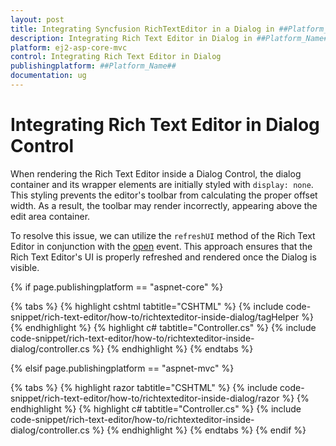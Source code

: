 ```yaml
---
layout: post
title: Integrating Syncfusion RichTextEditor in a Dialog in ##Platform_Name##
description: Integrating Rich Text Editor in Dialog in ##Platform_Name## Rich Text Editor control of Syncfusion Essential JS 2 and more.
platform: ej2-asp-core-mvc
control: Integrating Rich Text Editor in Dialog
publishingplatform: ##Platform_Name##
documentation: ug
---
```


# Integrating Rich Text Editor in Dialog Control

When rendering the Rich Text Editor inside a Dialog Control, the dialog container and its wrapper elements are initially styled with `display: none`. This styling prevents the editor's toolbar from calculating the proper offset width. As a result, the toolbar may render incorrectly, appearing above the edit area container.

To resolve this issue, we can utilize the `refreshUI` method of the Rich Text Editor in conjunction with the [open](https://help.syncfusion.com/cr/aspnetcore-js2/Syncfusion.EJ2.Popups.Dialog.html#Syncfusion_EJ2_Popups_Dialog_Open) event. This approach ensures that the Rich Text Editor's UI is properly refreshed and rendered once the Dialog is visible.

{% if page.publishingplatform == "aspnet-core" %}

{% tabs %}
{% highlight cshtml tabtitle="CSHTML" %}
{% include code-snippet/rich-text-editor/how-to/richtexteditor-inside-dialog/tagHelper %}
{% endhighlight %}
{% highlight c# tabtitle="Controller.cs" %}
{% include code-snippet/rich-text-editor/how-to/richtexteditor-inside-dialog/controller.cs %}
{% endhighlight %}
{% endtabs %}

{% elsif page.publishingplatform == "aspnet-mvc" %}

{% tabs %}
{% highlight razor tabtitle="CSHTML" %}
{% include code-snippet/rich-text-editor/how-to/richtexteditor-inside-dialog/razor %}
{% endhighlight %}
{% highlight c# tabtitle="Controller.cs" %}
{% include code-snippet/rich-text-editor/how-to/richtexteditor-inside-dialog/controller.cs %}
{% endhighlight %}
{% endtabs %}
{% endif %}